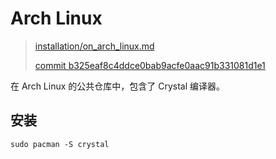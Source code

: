 # Arch Linux

> [installation/on_arch_linux.md][on_arch_linux]
>
> [commit b325eaf8c4ddce0bab9acfe0aac91b331081d1e1][commit]

[on_arch_linux]: https://github.com/crystal-lang/crystal-book/blob/master/installation/on_arch_linux.md
[commit]: https://github.com/crystal-lang/crystal-book/commit/b325eaf8c4ddce0bab9acfe0aac91b331081d1e1

在 Arch Linux 的公共仓库中，包含了 Crystal 编译器。

## 安装

```
sudo pacman -S crystal
```
